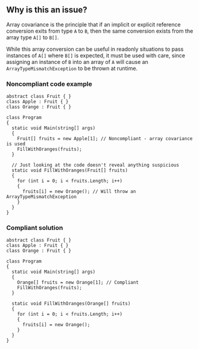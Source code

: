 ## Why is this an issue?

Array covariance is the principle that if an implicit or explicit reference conversion exits from type `A` to `B`, then the
same conversion exists from the array type `A[]` to `B[]`.

While this array conversion can be useful in readonly situations to pass instances of `A[]` where `B[]` is expected, it must
be used with care, since assigning an instance of `B` into an array of `A` will cause an `ArrayTypeMismatchException`
to be thrown at runtime.

### Noncompliant code example

    abstract class Fruit { }
    class Apple : Fruit { }
    class Orange : Fruit { }
    
    class Program
    {
      static void Main(string[] args)
      {
        Fruit[] fruits = new Apple[1]; // Noncompliant - array covariance is used
        FillWithOranges(fruits);
      }
    
      // Just looking at the code doesn't reveal anything suspicious
      static void FillWithOranges(Fruit[] fruits)
      {
        for (int i = 0; i < fruits.Length; i++)
        {
          fruits[i] = new Orange(); // Will throw an ArrayTypeMismatchException
        }
      }
    }

### Compliant solution

    abstract class Fruit { }
    class Apple : Fruit { }
    class Orange : Fruit { }
    
    class Program
    {
      static void Main(string[] args)
      {
        Orange[] fruits = new Orange[1]; // Compliant
        FillWithOranges(fruits);
      }
    
      static void FillWithOranges(Orange[] fruits)
      {
        for (int i = 0; i < fruits.Length; i++)
        {
          fruits[i] = new Orange();
        }
      }
    }